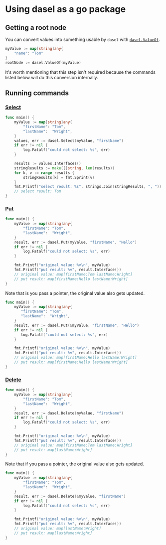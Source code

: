 # Using dasel as a go package

## Getting a root node

You can convert values into something usable by `dasel` with [`dasel.ValueOf`](https://github.com/TomWright/dasel/blob/09ffcb6c1f500c1a9cd231684d7830d4c6a3a2a2/value.go#L18).

```go
myValue := map[string]any{
    "name": "Tom"
}
rootNode := dasel.ValueOf(myValue)
```

It's worth mentioning that this step isn't required because the commands listed below will do this conversion internally.

## Running commands



### [Select](https://github.com/TomWright/dasel/blob/09ffcb6c1f500c1a9cd231684d7830d4c6a3a2a2/context.go#L115)

```go
func main() {
	myValue := map[string]any{
		"firstName": "Tom",
		"lastName":  "Wright",
	}
	values, err := dasel.Select(myValue, "firstName")
	if err != nil {
		log.Fatalf("could not select: %s", err)
	}

	results := values.Interfaces()
	stringResults := make([]string, len(results))
	for k, v := range results {
		stringResults[k] = fmt.Sprint(v)
	}
	fmt.Printf("select result: %s", strings.Join(stringResults, ", "))
	// select result: Tom
}
```

### [Put](https://github.com/TomWright/dasel/blob/09ffcb6c1f500c1a9cd231684d7830d4c6a3a2a2/context.go#L127C6-L127C9)

```go
func main() {
	myValue := map[string]any{
		"firstName": "Tom",
		"lastName":  "Wright",
	}
	result, err := dasel.Put(myValue, "firstName", "Hello")
	if err != nil {
		log.Fatalf("could not select: %s", err)
	}

	fmt.Printf("original value: %v\n", myValue)
	fmt.Printf("put result: %v", result.Interface())
	// original value: map[firstName:Tom lastName:Wright]
	// put result: map[firstName:Hello lastName:Wright]
}
```

Note that is you pass a pointer, the original value also gets updated.

```go
func main() {
    myValue := map[string]any{
       "firstName": "Tom",
       "lastName":  "Wright",
    }
    result, err := dasel.Put(&myValue, "firstName", "Hello")
    if err != nil {
       log.Fatalf("could not select: %s", err)
    }

    fmt.Printf("original value: %v\n", myValue)
    fmt.Printf("put result: %v", result.Interface())
    // original value: map[firstName:Hello lastName:Wright]
    // put result: map[firstName:Hello lastName:Wright]
}
```

### [Delete](https://github.com/TomWright/dasel/blob/09ffcb6c1f500c1a9cd231684d7830d4c6a3a2a2/context.go#L143)

```go
func main() {
	myValue := map[string]any{
		"firstName": "Tom",
		"lastName":  "Wright",
	}
	result, err := dasel.Delete(myValue, "firstName")
	if err != nil {
		log.Fatalf("could not select: %s", err)
	}

	fmt.Printf("original value: %v\n", myValue)
	fmt.Printf("put result: %v", result.Interface())
	// original value: map[firstName:Tom lastName:Wright]
	// put result: map[lastName:Wright]
}
```

Note that if you pass a pointer, the original value also gets updated.

```go
func main() {
	myValue := map[string]any{
		"firstName": "Tom",
		"lastName":  "Wright",
	}
	result, err := dasel.Delete(&myValue, "firstName")
	if err != nil {
		log.Fatalf("could not select: %s", err)
	}

	fmt.Printf("original value: %v\n", myValue)
	fmt.Printf("put result: %v", result.Interface())
	// original value: map[lastName:Wright]
	// put result: map[lastName:Wright]
}
```
